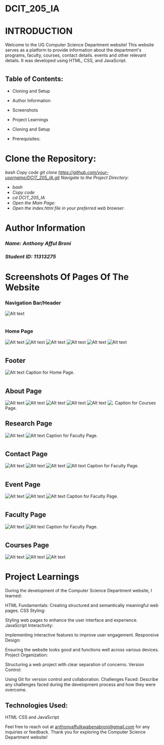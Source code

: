 # DCIT_205_IA


# INTRODUCTION

Welcome to the UG Computer Science Department website! This website serves as a platform to provide information about the department's programs, faculty, courses, contact details. events and other relevant details. It was developed using HTML, CSS, and JavaScript.

#
## Table of Contents:

- Cloning and Setup 

- Author Information

- Screenshots

- Project Learnings

- Cloning and Setup

- Prerequisites:
#
# **Clone the Repository:**
_bash
Copy code
git clone https://github.com/your-username/DCIT_205_IA.git
Navigate to the Project Directory:_

- _bash_
- _Copy code_
- _cd DCIT_205_IA_
- _Open the Main Page:_
- _Open the index.html file in your preferred web browser._
#
# Author Information 
### _*Name: Anthony Afful Broni*_

### _*Student ID: 11313275*_
#

# Screenshots Of Pages Of The Website
### Navigation Bar/Header
![Alt text](images/Navbar.jpg)
#

### Home Page
![Alt text](images/homepage1.jpg) 
![Alt text](images/homepage2.jpg)
![Alt text](images/hompage3.jpg)
![Alt text](images/homepage4.jpg)
![Alt text](images/homepage5.jpg)
![Alt text](images/homepage6.jpg)
#

## Footer
![Alt text](images/footer.jpg)
Caption for Home Page.

#


## About Page
![Alt text](images/about1.jpg)
![Alt text](images/about2.jpg)
![Alt text](images/about3.jpg)
![Alt text](images/about4.jpg)
![Alt text](images/about5.jpg)
![.](images/about6.jpg)
Caption for Courses Page.
##

## Research Page
![Alt text](images/re.jpg)
![Alt text](images/re2.jpg)
Caption for Faculty Page.
#

## Contact Page
![Alt text](images/cont.jpg)
![Alt text](images/cont2.jpg)
![Alt text](images/cont3.jpg)
![Alt text](images/cont4.jpg)
Caption for Faculty Page.
#

## Event Page
![Alt text](images/eve1.jpg)
![Alt text](images/eve2.jpg)
![Alt text](images/eve4.jpg)
Caption for Faculty Page.
#

## Faculty Page
![Alt text](images/fac.jpg)
![Alt text](images/fac2.jpg)
Caption for Faculty Page.
#

## Courses Page
![Alt text](images/courses.jpg)
![Alt text](images/course3.jpg)
![Alt text](images/course4.jpg)
#



# Project Learnings
During the development of the Computer Science Department website, I learned:

HTML Fundamentals:
Creating structured and semantically meaningful web pages.
CSS Styling:

Styling web pages to enhance the user interface and experience.
JavaScript Interactivity:

Implementing interactive features to improve user engagement.
Responsive Design:

Ensuring the website looks good and functions well across various devices.
Project Organization:

Structuring a web project with clear separation of concerns.
Version Control:

Using Git for version control and collaboration.
Challenges Faced:
Describe any challenges faced during the development process and how they were overcome.

## Technologies Used:
HTML
CSS and
JavaScript

Feel free to reach out at anthonyaffulkwabenabroni@gmail.com for any inquiries or feedback. Thank you for exploring the Computer Science Department website!